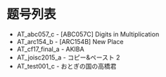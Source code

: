 # 题号列表

- AT_abc057_c - [ABC057C] Digits in Multiplication
- AT_arc154_b - [ARC154B] New Place
- AT_cf17_final_a - AKIBA
- AT_joisc2015_a - コピー&ペースト 2
- AT_test001_c - おとぎの国の高橋君
